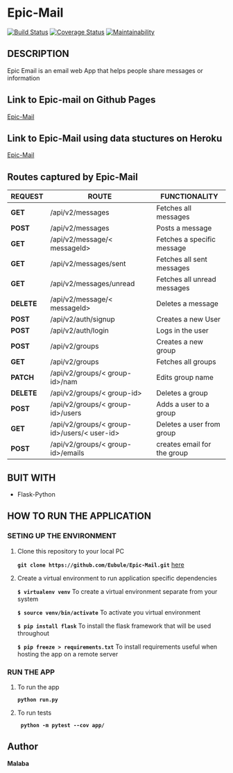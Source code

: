 # Epic-Mail
[![Build Status](https://travis-ci.com/Eubule/Epic-Mail.svg?branch=ft-user-can-send-email-to-group-ch3-164879077)](https://travis-ci.com/Eubule/Epic-Mail)
[![Coverage Status](https://coveralls.io/repos/github/Eubule/Epic-Mail/badge.svg?branch=ch-test-endpoints-164848377)](https://coveralls.io/github/Eubule/Epic-Mail?branch=ch-test-endpoints-164848377)
[![Maintainability](https://api.codeclimate.com/v1/badges/39b05a4e7dc5545c7b14/maintainability)](https://codeclimate.com/github/Eubule/Epic-Mail/maintainability)

## DESCRIPTION

Epic Email is an email  web App that helps people share messages or information

## Link to Epic-mail on Github Pages

[Epic-Mail](https://eubule.github.io/Epic-Mail/)

## Link to Epic-Mail using data stuctures on Heroku

[Epic-Mail](https://epic-mail-malaba.herokuapp.com/api/v2/messages)

## Routes captured by Epic-Mail

 REQUEST | ROUTE | FUNCTIONALITY
 ------- | ----- | -------------
 **GET** | /api/v2/messages | Fetches all messages
 **POST** | /api/v2/messages | Posts a message
 **GET** | /api/v2/message/< messageId> | Fetches a specific message
 **GET** | /api/v2/messages/sent | Fetches all sent messages
 **GET** | /api/v2/messages/unread | Fetches all unread messages
 **DELETE** | /api/v2/message/< messageId> | Deletes a message
 **POST** | /api/v2/auth/signup | Creates a new User
 **POST** | /api/v2/auth/login | Logs in the user
 **POST** | /api/v2/groups | Creates a new group
 **GET** | /api/v2/groups | Fetches all groups
 **PATCH** | /api/v2/groups/< group-id>/nam | Edits group name
 **DELETE** | /api/v2/groups/< group-id> | Deletes a group
 **POST** | /api/v2/groups/< group-id>/users | Adds a user to a group
 **GET** | /api/v2/groups/< group-id>/users/< user-id> | Deletes a user from group
 **POST** | /api/v2/groups/< group-id>/emails | creates email for the group



## BUIT WITH

 * Flask-Python

## HOW TO RUN THE APPLICATION

 ### SETING UP THE ENVIRONMENT
 
 1. Clone this repository to your local PC

    **` git clone https://github.com/Eubule/Epic-Mail.git `** [here](https://github.com/Eubule/Epic-Mail)


 2. Create a virtual environment to run application specific dependencies

    **`$ virtualenv venv`**  To create a virtual environment separate from your system

    **`$ source venv/bin/activate`**   To activate you virtual environment

    **`$ pip install flask`**   To install the flask framework that will be used throughout

    **`$ pip freeze > requirements.txt`**   To install requirements useful when hosting the app on a remote server


 ### RUN THE APP

 1. To run the app

    **` python run.py `**

 2. To run tests

    **`  python -m pytest --cov app/ `**


## Author

**Malaba**

